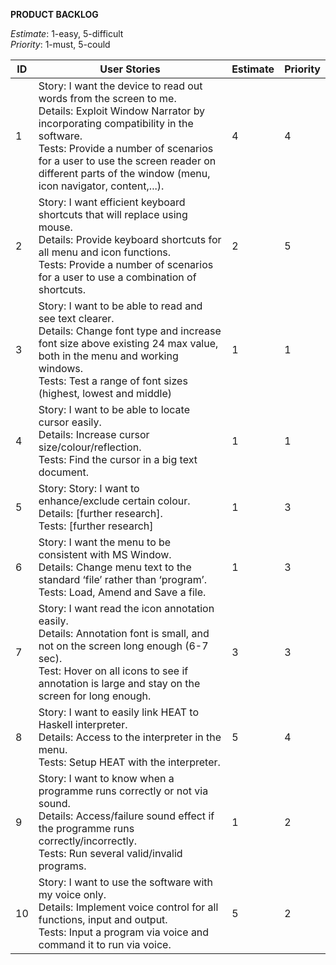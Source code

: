 **PRODUCT BACKLOG**

*Estimate*: 1-easy, 5-difficult  
*Priority*: 1-must, 5-could

| **ID** | **User Stories** | **Estimate** | **Priority** |
| ------ | ------ | ------ | ------ |
| 1 | Story: I want the device to read out words from the screen to me. <br>Details: Exploit Window Narrator by incorporating compatibility in the software. <br>Tests: Provide a number of scenarios for a user to use the screen reader on different parts of the window (menu, icon navigator, content,...). | 4 | 4 |
| 2 | Story: I want efficient keyboard shortcuts that will replace using mouse. <br>Details: Provide keyboard shortcuts for all menu and icon functions. <br>Tests: Provide a number of scenarios for a user to use a combination of shortcuts. | 2 | 5 |
| 3 | Story: I want to be able to read and see text clearer. <br>Details: Change font type and increase font size above existing 24 max value, both in the menu and working windows. <br>Tests: Test a range of font sizes (highest, lowest and middle)| 1 | 1 |
| 4 | Story: I want to be able to locate cursor easily. <br>Details: Increase cursor size/colour/reflection. <br>Tests: Find the cursor in a big text document.| 1 | 1 |
| 5 | Story: Story: I want to enhance/exclude certain colour. <br>Details: [further research]. <br>Tests: [further research]| 1 | 3 |
| 6 | Story: I want the menu to be consistent with MS Window. <br>Details: Change menu text to the standard ‘file’ rather than ‘program’. <br>Tests: Load, Amend and Save a file.| 1 | 3 |
| 7 | Story: I want read the icon annotation easily. <br>Details: Annotation font is small, and not on the screen long enough (6-7 sec). <br>Test: Hover on all icons to see if annotation is large and stay on the screen for long enough. | 3 | 3 |
| 8 | Story: I want to easily link HEAT to Haskell interpreter. <br>Details: Access to the interpreter in the menu. <br>Tests: Setup HEAT with the interpreter. | 5 | 4 |
| 9 | Story: I want to know when a programme runs correctly or not via sound. <br>Details: Access/failure sound effect if the programme runs correctly/incorrectly. <br>Tests: Run several valid/invalid programs.| 1 | 2 |
| 10 | Story: I want to use the software with my voice only. <br>Details: Implement voice control for all functions, input and output. <br>Tests: Input a program via voice and command it to run via voice. | 5 | 2 |
